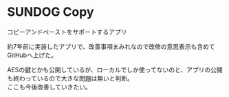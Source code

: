 # SUNDOG Copy

コピーアンドペーストをサポートするアプリ

約7年前に実装したアプリで、改善事項まみれなので改修の意思表示も含めてGitHubへ上げた。

AESの鍵とかも公開しているが、ローカルでしか使ってないのと、アプリの公開も終わっているので大きな問題は無いと判断。  
ここも今後改善していきたい。
